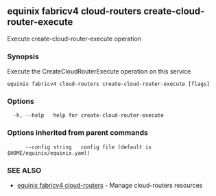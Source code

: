 ## equinix fabricv4 cloud-routers create-cloud-router-execute

Execute create-cloud-router-execute operation

### Synopsis

Execute the CreateCloudRouterExecute operation on this service

```
equinix fabricv4 cloud-routers create-cloud-router-execute [flags]
```

### Options

```
  -h, --help   help for create-cloud-router-execute
```

### Options inherited from parent commands

```
      --config string   config file (default is $HOME/equinix/equinix.yaml)
```

### SEE ALSO

* [equinix fabricv4 cloud-routers](equinix_fabricv4_cloud-routers.md)	 - Manage cloud-routers resources

